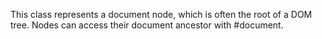 This class represents a document node, which is often the root of a DOM tree. Nodes can access their document ancestor with #document.